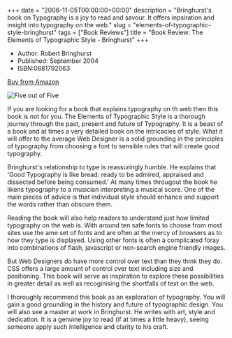 +++
date = "2006-11-05T00:00:00+00:00"
description = "Bringhurst's book on Typography is a joy to read and savour. It offers inpsiration and insight into typography on the web."
slug = "elements-of-typographic-style-bringhurst"
tags = ["Book Reviews"]
title = "Book Review: The Elements of Typographic Style - Bringhurst"
+++

- Author: Robert Bringhurst
- Published: September 2004
- ISBN:0881792063

[Buy from Amazon](http://www.amazon.com/Elements-Typographic-Style-Robert-Bringhurst/dp/0881791326)

![Five out of Five](/images/books/five_stars.gif "Five out of Five")

If you are looking for a book that explains typography on th web then this book
is not for you. The Elements of Typographic Style is a thorough journey through
the past, present and future of Typography. It is a beast of a book and at times
a very detailed book on the intricacies of style. What it will offer to the
average Web Designer is a solid grounding in the principles of typography from
choosing a font to sensible rules that will create good typography.

Bringhurst's relationship to type is reassuringly humble. He explains that 'Good
Typography is like bread: ready to be admired, appraised and dissected before
being consumed.' At many times througout the book he likens typography to a
musician interpreting a musical score. One of the main pieces of advice is that
individual style should enhance and support the words rather than obscure them.

Reading the book will also help readers to understand just how limited
typography on the web is. With around ten safe fonts to choose from most sites
use the ame set of fonts and are often at the mercy of browsers as to how they
type is displayed. Using other fonts is often a complicated foray into
combinations of flash, javascript or non-search engine friendly images.

But Web Designers do have more control over text than they think they do. CSS
offers a large amount of control over text including size and positioning. This
book will serve as inspiration to explore these possibilities in greater detail
as well as recoginising the shortfalls of text on the web.

I thoroughly recommend this book as an exploration of typography. You will gain
a good grounding in the history and future of typographic design. You will also
see a master at work in Bringhurst. He writes with art, style and dedication. It
is a genuine joy to read (if at times a little heavy), seeing someone apply such
intelligence and clarity to his craft.
